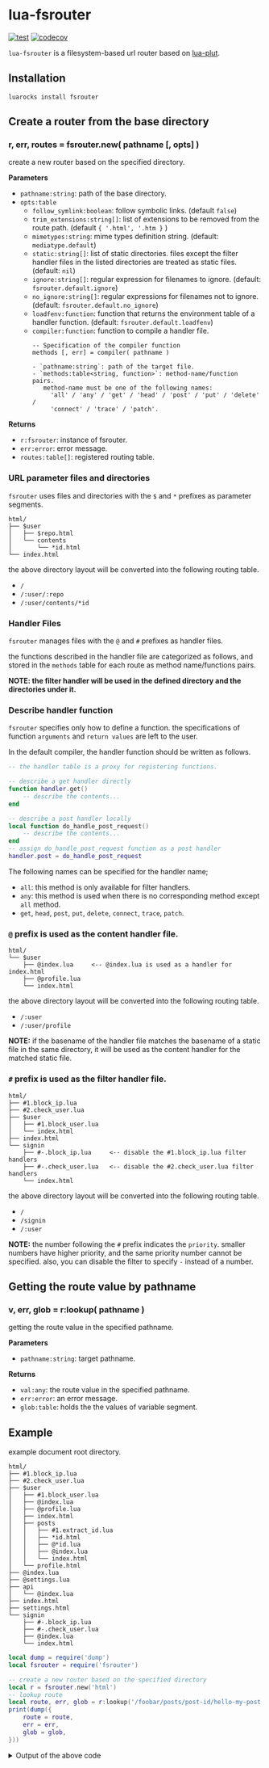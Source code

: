 lua-fsrouter
===

[![test](https://github.com/mah0x211/lua-fsrouter/actions/workflows/test.yml/badge.svg)](https://github.com/mah0x211/lua-fsrouter/actions/workflows/test.yml)
[![codecov](https://codecov.io/gh/mah0x211/lua-fsrouter/branch/master/graph/badge.svg)](https://codecov.io/gh/mah0x211/lua-fsrouter)

`lua-fsrouter` is a filesystem-based url router based on [lua-plut](https://github.com/mah0x211/lua-plut).


## Installation

```
luarocks install fsrouter
```

## Create a router from the base directory

### r, err, routes = fsrouter.new( pathname [, opts] )

create a new router based on the specified directory.

**Parameters**

- `pathname:string`: path of the base directory.
- `opts:table`
    - `follow_symlink:boolean`: follow symbolic links. (default `false`)
    - `trim_extensions:string[]`: list of extensions to be removed from the route path. (default `{ '.html', '.htm }` )
    - `mimetypes:string`: mime types definition string. (default: `mediatype.default`)
    - `static:string[]`: list of static directories. files except the filter handler files in the listed directories are treated as static files. (default: `nil`)
    - `ignore:string[]`: regular expression for filenames to ignore. (default: `fsrouter.default.ignore`)
    - `no_ignore:string[]`: regular expressions for filenames not to ignore. (default: `fsrouter.default.no_ignore`)
    - `loadfenv:function`: function that returns the environment table of a handler function. (default: `fsrouter.default.loadfenv`)
    - `compiler:function`: function to compile a handler file.  
        ```
        -- Specification of the compiler function
        methods [, err] = compiler( pathname )

        - `pathname:string`: path of the target file.
        - `methods:table<string, function>`: method-name/function pairs.
           method-name must be one of the following names:
             'all' / 'any' / 'get' / 'head' / 'post' / 'put' / 'delete' / 
             'connect' / 'trace' / 'patch'.
        ```

**Returns**

- `r:fsrouter`: instance of fsrouter.
- `err:error`: error message.
- `routes:table[]`: registered routing table.


### URL parameter files and directories

`fsrouter` uses files and directories with the `$` and `*` prefixes as 
parameter segments.

```
html/
├── $user
│   ├── $repo.html
│   └── contents
│       └── *id.html
└── index.html
```

the above directory layout will be converted into the following routing table.

- `/`
- `/:user/:repo`
- `/:user/contents/*id`


### Handler Files

`fsrouter` manages files with the `@` and `#` prefixes as handler files.

the functions described in the handler file are categorized as follows, and 
stored in the `methods` table for each route as method name/functions pairs.

**NOTE: the filter handler will be used in the defined directory and the 
directories under it.**


### Describe handler function

`fsrouter` specifies only how to define a function. the specifications of 
function `arguments` and `return values` are left to the user.

In the default compiler, the handler function should be written as follows.

```lua
-- the handler table is a proxy for registering functions.

-- describe a get handler directly
function handler.get()
    -- describe the contents...
end

-- describe a post handler locally
local function do_handle_post_request()
    -- describe the contents...
end
-- assign do_handle_post_request function as a post handler
handler.post = do_handle_post_request
```

The following names can be specified for the handler name;  

- `all`: this method is only available for filter handlers.
- `any`: this method is used when there is no corresponding method except `all` method.
- `get`, `head`, `post`, `put`, `delete`, `connect`, `trace`, `patch`.




### `@` prefix is used as the content handler file.

```
html/
└── $user
    ├── @index.lua     <-- @index.lua is used as a handler for index.html
    ├── @profile.lua
    └── index.html
```

the above directory layout will be converted into the following routing table.

- `/:user`
- `/:user/profile`

**NOTE:**  if the basename of the handler file matches the basename of a static 
file in the same directory, it will be used as the content handler for the 
matched static file.


### `#` prefix is used as the filter handler file.

```
html/
├── #1.block_ip.lua
├── #2.check_user.lua
├── $user
│   ├── #1.block_user.lua
│   └── index.html
├── index.html
└── signin
    ├── #-.block_ip.lua     <-- disable the #1.block_ip.lua filter handlers
    ├── #-.check_user.lua   <-- disable the #2.check_user.lua filter handlers
    └── index.html
```

the above directory layout will be converted into the following routing table.

- `/`
- `/signin`
- `/:user`


**NOTE:** the number following the `#` prefix indicates the `priority`. smaller numbers 
have higher priority, and the same priority number cannot be specified. also, 
you can disable the filter to specify `-` instead of a number.


## Getting the route value by pathname

### v, err, glob = r:lookup( pathname )

getting the route value in the specified pathname.

**Parameters**

- `pathname:string`: target pathname.

**Returns**

- `val:any`: the route value in the specified pathname.
- `err:error`: an error message.
- `glob:table`: holds the the values of variable segment.



## Example

example document root directory.

```
html/
├── #1.block_ip.lua
├── #2.check_user.lua
├── $user
│   ├── #1.block_user.lua
│   ├── @index.lua
│   ├── @profile.lua
│   ├── index.html
│   ├── posts
│   │   ├── #1.extract_id.lua
│   │   ├── *id.html
│   │   ├── @*id.lua
│   │   ├── @index.lua
│   │   └── index.html
│   └── profile.html
├── @index.lua
├── @settings.lua
├── api
│   └── @index.lua
├── index.html
├── settings.html
└── signin
    ├── #-.block_ip.lua
    ├── #-.check_user.lua
    ├── @index.lua
    └── index.html
```

```lua
local dump = require('dump')
local fsrouter = require('fsrouter')

-- create a new router based on the specified directory
local r = fsrouter.new('html')
-- lookup route
local route, err, glob = r:lookup('/foobar/posts/post-id/hello-my-post')
print(dump({
    route = route,
    err = err,
    glob = glob,
}))
```


<details>
<summary>Output of the above code</summary>

```
{
  glob = {
    id = "post-id/hello-my-post",
    user = "foobar"
  },
  route = {
    file = {
      charset = "us-ascii",
      ctime = 1642664589.0,
      entry = "*id.html",
      ext = ".html",
      mime = "text/html",
      mtime = 1642664589.0,
      pathname = "/***/html/$user/posts/*id.html",
      rpath = "/$user/posts/*id.html",
      size = 10.0,
      type = "file"
    },
    filters = {
      all = {
        [1] = {
          fn = "function: 0x7f92cbe21540",
          name = "block_ip.lua",
          order = 1,
          stat = {
            charset = "us-ascii",
            ctime = 1642664589.0,
            entry = "#1.block_ip.lua",
            ext = ".lua",
            methods = {
              all = "function: 0x7f92cbe21540"
            },
            mtime = 1642664589.0,
            order = 1,
            pathname = "/***/html/#1.block_ip.lua",
            rpath = "/#1.block_ip.lua",
            size = 201.0
          }
        },
        [2] = {
          fn = "function: 0x7f92cbe1f100",
          name = "check_user.lua",
          order = 2,
          stat = {
            charset = "us-ascii",
            ctime = 1642664589.0,
            entry = "#2.check_user.lua",
            ext = ".lua",
            methods = {
              all = "function: 0x7f92cbe1f100"
            },
            mtime = 1642664589.0,
            order = 2,
            pathname = "/***/html/#2.check_user.lua",
            rpath = "/#2.check_user.lua",
            size = 275.0
          }
        },
        [3] = {
          fn = "function: 0x7f92cdd0bc40",
          name = "block_user.lua",
          order = 1,
          stat = {
            charset = "us-ascii",
            ctime = 1642664589.0,
            entry = "#1.block_user.lua",
            ext = ".lua",
            methods = {
              all = "function: 0x7f92cdd0bc40"
            },
            mtime = 1642664589.0,
            order = 1,
            pathname = "/***/html/$user/#1.block_user.lua",
            rpath = "/$user/#1.block_user.lua",
            size = 168.0
          }
        },
        [4] = {
          fn = "function: 0x7f92cdd15280",
          name = "extract_id.lua",
          order = 1,
          stat = {
            charset = "us-ascii",
            ctime = 1642664589.0,
            entry = "#1.extract_id.lua",
            ext = ".lua",
            methods = {
              all = "function: 0x7f92cdd15280"
            },
            mtime = 1642664589.0,
            order = 1,
            pathname = "/***/html/$user/posts/#1.extract_id.lua",
            rpath = "/$user/posts/#1.extract_id.lua",
            size = 170.0
          }
        }
      }
    },
    handler = {
      charset = "us-ascii",
      ctime = 1642664589.0,
      entry = "@*id.lua",
      ext = ".lua",
      methods = {
        any = "function: 0x7f92cdd140a0",
        get = "function: 0x7f92cdd14010"
      },
      mtime = 1642664589.0,
      pathname = "/***/html/$user/posts/@*id.lua",
      rpath = "/$user/posts/@*id.lua",
      size = 173.0
    },
    methods = {
      any = {
        [1] = {
          fn = "function: 0x7f92cbe21540",
          idx = 1,
          method = "all",
          name = "/#1.block_ip.lua",
          type = "filter"
        },
        [2] = {
          fn = "function: 0x7f92cbe1f100",
          idx = 2,
          method = "all",
          name = "/#2.check_user.lua",
          type = "filter"
        },
        [3] = {
          fn = "function: 0x7f92cdd0bc40",
          idx = 3,
          method = "all",
          name = "/$user/#1.block_user.lua",
          type = "filter"
        },
        [4] = {
          fn = "function: 0x7f92cdd15280",
          idx = 4,
          method = "all",
          name = "/$user/posts/#1.extract_id.lua",
          type = "filter"
        },
        [5] = {
          fn = "function: 0x7f92cdd140a0",
          method = "any",
          name = "/$user/posts/@*id.lua",
          type = "handler"
        }
      },
      get = {
        [1] = {
          fn = "function: 0x7f92cbe21540",
          idx = 1,
          method = "all",
          name = "/#1.block_ip.lua",
          type = "filter"
        },
        [2] = {
          fn = "function: 0x7f92cbe1f100",
          idx = 2,
          method = "all",
          name = "/#2.check_user.lua",
          type = "filter"
        },
        [3] = {
          fn = "function: 0x7f92cdd0bc40",
          idx = 3,
          method = "all",
          name = "/$user/#1.block_user.lua",
          type = "filter"
        },
        [4] = {
          fn = "function: 0x7f92cdd15280",
          idx = 4,
          method = "all",
          name = "/$user/posts/#1.extract_id.lua",
          type = "filter"
        },
        [5] = {
          fn = "function: 0x7f92cdd14010",
          method = "get",
          name = "/$user/posts/@*id.lua",
          type = "handler"
        }
      }
    },
    name = "*id",
    rpath = "/:user/posts/*id"
  }
}
```

</details>
